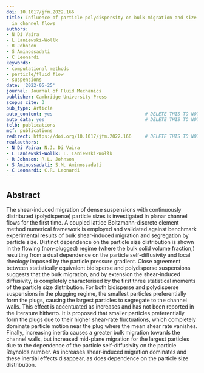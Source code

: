 ```yaml
---
doi: 10.1017/jfm.2022.166
title: Influence of particle polydispersity on bulk migration and size segregation
  in channel flows
authors:
- N Di Vaira
- L Laniewski-Wollk
- R Johnson
- S Aminossadati
- C Leonardi
keywords:
- computational methods
- particle/fluid flow
- suspensions
date: '2022-05-25'
journal: Journal of Fluid Mechanics
publisher: Cambridge University Press
scopus_cite: 3
pub_type: Article
auto_content: yes                                  # DELETE THIS TO NOT AUTO GENERATE CONTENT
auto_data: yes                                     # DELETE THIS TO NOT AUTO GENERATE METADATA
tclb: publications
mcf: publications
redirect: https://doi.org/10.1017/jfm.2022.166     # DELETE THIS TO NOT REDIRECT
realauthors:
- N Di Vaira: N.J. Di Vaira
- L Laniewski-Wollk: L. Łaniewski-Wołłk
- R Johnson: R.L. Johnson
- S Aminossadati: S.M. Aminossadati
- C Leonardi: C.R. Leonardi
---
```



## Abstract
The shear-induced migration of dense suspensions with continuously distributed (polydisperse) particle sizes is investigated in planar channel flows for the first time. A coupled lattice Boltzmann-discrete element method numerical framework is employed and validated against benchmark experimental results of bulk shear-induced migration and segregation by particle size. Distinct dependence on the particle size distribution is shown in the flowing (non-plugged) regime (where the bulk solid volume fraction,) resulting from a dual dependence on the particle self-diffusivity and local rheology imposed by the particle pressure gradient. Close agreement between statistically equivalent bidisperse and polydisperse suspensions suggests that the bulk migration, and by extension the shear-induced diffusivity, is completely characterised by the first three statistical moments of the particle size distribution. For both bidisperse and polydisperse suspensions in the plugging regime, the smallest particles preferentially form the plugs, causing the largest particles to segregate to the channel walls. This effect is accentuated as increases and has not been reported in the literature hitherto. It is proposed that smaller particles preferentially form the plugs due to their higher shear-rate fluctuations, which completely dominate particle motion near the plug where the mean shear rate vanishes. Finally, increasing inertia causes a greater bulk migration towards the channel walls, but increased mid-plane migration for the largest particles due to the dependence of the particle self-diffusivity on the particle Reynolds number. As increases shear-induced migration dominates and these inertial effects disappear, as does dependence on the particle size distribution.
